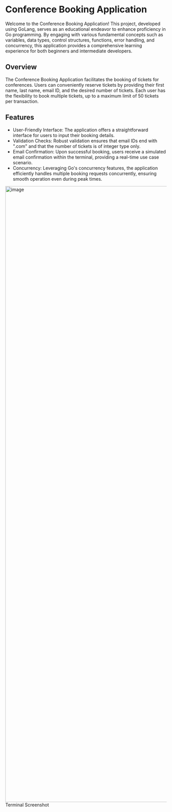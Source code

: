 # Conference Booking Application

Welcome to the Conference Booking Application! This project, developed using GoLang, serves as an educational endeavor to enhance proficiency in Go programming. By engaging with various fundamental concepts such as variables, data types, control structures, functions, error handling, and concurrency, this application provides a comprehensive learning experience for both beginners and intermediate developers.

## Overview

The Conference Booking Application facilitates the booking of tickets for conferences. Users can conveniently reserve tickets by providing their first name, last name, email ID, and the desired number of tickets. Each user has the flexibility to book multiple tickets, up to a maximum limit of 50 tickets per transaction.

## Features

- User-Friendly Interface: The application offers a straightforward interface for users to input their booking details.
- Validation Checks: Robust validation ensures that email IDs end with ".com" and that the number of tickets is of integer type only.
- Email Confirmation: Upon successful booking, users receive a simulated email confirmation within the terminal, providing a real-time use case scenario.
- Concurrency: Leveraging Go's concurrency features, the application efficiently handles multiple booking requests concurrently, ensuring smooth operation even during peak times.

<img width="1920" alt="image" src="https://github.com/yashbhalla/ConferenceBookingApplication/assets/53651804/23d18e22-7846-42f3-8fe4-784ab44ed7fd">
Terminal Screenshot

 
